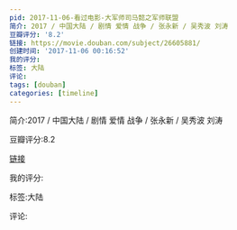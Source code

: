```yaml
---
pid: 2017-11-06-看过电影-大军师司马懿之军师联盟
简介: 2017 / 中国大陆 / 剧情 爱情 战争 / 张永新 / 吴秀波 刘涛
豆瓣评分: '8.2'
链接: https://movie.douban.com/subject/26605881/
创建时间: '2017-11-06 00:16:52'
我的评分:
标签: 大陆
评论:
tags: [douban]
categories: [timeline]
---
```

简介:2017 / 中国大陆 / 剧情 爱情 战争 / 张永新 / 吴秀波 刘涛

豆瓣评分:8.2

[链接](https://movie.douban.com/subject/26605881/)

我的评分:

标签:大陆

评论:

